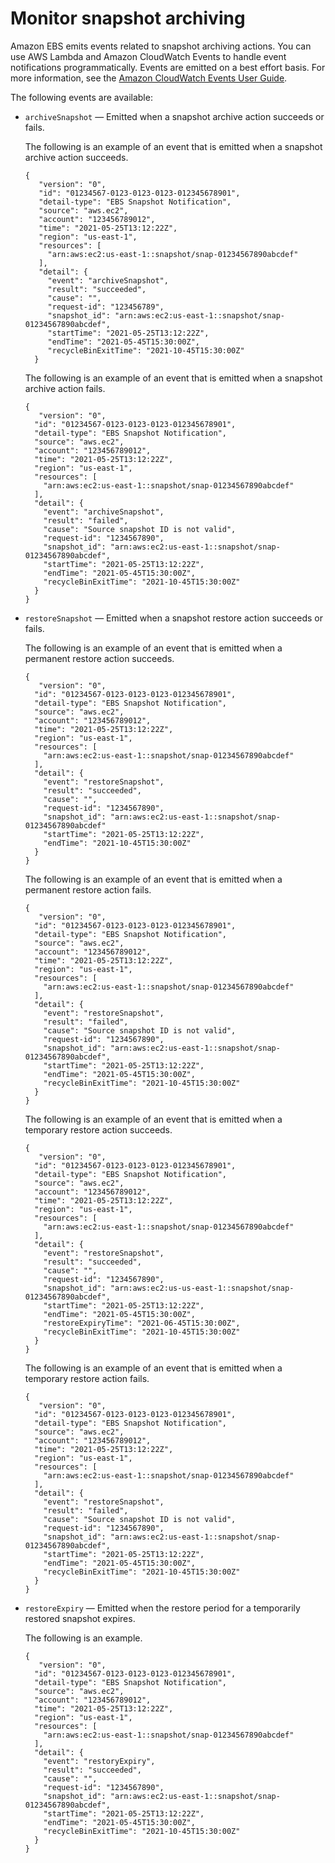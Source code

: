 # Monitor snapshot archiving<a name="monitor-snapshot-archiving"></a>

Amazon EBS emits events related to snapshot archiving actions\. You can use AWS Lambda and Amazon CloudWatch Events to handle event notifications programmatically\. Events are emitted on a best effort basis\. For more information, see the [Amazon CloudWatch Events User Guide](https://docs.aws.amazon.com/AmazonCloudWatch/latest/events/)\.

The following events are available:
+ `archiveSnapshot` — Emitted when a snapshot archive action succeeds or fails\.

  The following is an example of an event that is emitted when a snapshot archive action succeeds\.

  ```
  {
     "version": "0",
     "id": "01234567-0123-0123-0123-012345678901",
     "detail-type": "EBS Snapshot Notification",
     "source": "aws.ec2",
     "account": "123456789012",
     "time": "2021-05-25T13:12:22Z",
     "region": "us-east-1",
     "resources": [
       "arn:aws:ec2:us-east-1::snapshot/snap-01234567890abcdef"
     ],
     "detail": {
       "event": "archiveSnapshot",
       "result": "succeeded",
       "cause": "",
       "request-id": "123456789",
       "snapshot_id": "arn:aws:ec2:us-east-1::snapshot/snap-01234567890abcdef",
       "startTime": "2021-05-25T13:12:22Z",
       "endTime": "2021-05-45T15:30:00Z",
       "recycleBinExitTime": "2021-10-45T15:30:00Z"
    }
  ```

  The following is an example of an event that is emitted when a snapshot archive action fails\.

  ```
  {
     "version": "0",
    "id": "01234567-0123-0123-0123-012345678901",
    "detail-type": "EBS Snapshot Notification",
    "source": "aws.ec2",
    "account": "123456789012",
    "time": "2021-05-25T13:12:22Z",
    "region": "us-east-1",
    "resources": [
      "arn:aws:ec2:us-east-1::snapshot/snap-01234567890abcdef"
    ],
    "detail": {
      "event": "archiveSnapshot",
      "result": "failed",
      "cause": "Source snapshot ID is not valid",
      "request-id": "1234567890",
      "snapshot_id": "arn:aws:ec2:us-east-1::snapshot/snap-01234567890abcdef",
      "startTime": "2021-05-25T13:12:22Z",
      "endTime": "2021-05-45T15:30:00Z",
      "recycleBinExitTime": "2021-10-45T15:30:00Z"
    }
  }
  ```
+ `restoreSnapshot` — Emitted when a snapshot restore action succeeds or fails\.

  The following is an example of an event that is emitted when a permanent restore action succeeds\.

  ```
  {
     "version": "0",
    "id": "01234567-0123-0123-0123-012345678901",
    "detail-type": "EBS Snapshot Notification",
    "source": "aws.ec2",
    "account": "123456789012",
    "time": "2021-05-25T13:12:22Z",
    "region": "us-east-1",
    "resources": [
      "arn:aws:ec2:us-east-1::snapshot/snap-01234567890abcdef"
    ],
    "detail": {
      "event": "restoreSnapshot",
      "result": "succeeded",
      "cause": "",
      "request-id": "1234567890",
      "snapshot_id": "arn:aws:ec2:us-east-1::snapshot/snap-01234567890abcdef"
      "startTime": "2021-05-25T13:12:22Z",
      "endTime": "2021-10-45T15:30:00Z"
    }
  }
  ```

  The following is an example of an event that is emitted when a permanent restore action fails\.

  ```
  {
     "version": "0",
    "id": "01234567-0123-0123-0123-012345678901",
    "detail-type": "EBS Snapshot Notification",
    "source": "aws.ec2",
    "account": "123456789012",
    "time": "2021-05-25T13:12:22Z",
    "region": "us-east-1",
    "resources": [
      "arn:aws:ec2:us-east-1::snapshot/snap-01234567890abcdef"
    ],
    "detail": {
      "event": "restoreSnapshot",
      "result": "failed",
      "cause": "Source snapshot ID is not valid",
      "request-id": "1234567890",
      "snapshot_id": "arn:aws:ec2:us-east-1::snapshot/snap-01234567890abcdef",
      "startTime": "2021-05-25T13:12:22Z",
      "endTime": "2021-05-45T15:30:00Z",
      "recycleBinExitTime": "2021-10-45T15:30:00Z"
    }
  }
  ```

  The following is an example of an event that is emitted when a temporary restore action succeeds\.

  ```
  {
     "version": "0",
    "id": "01234567-0123-0123-0123-012345678901",
    "detail-type": "EBS Snapshot Notification",
    "source": "aws.ec2",
    "account": "123456789012",
    "time": "2021-05-25T13:12:22Z",
    "region": "us-east-1",
    "resources": [
      "arn:aws:ec2:us-east-1::snapshot/snap-01234567890abcdef"
    ],
    "detail": {
      "event": "restoreSnapshot",
      "result": "succeeded",
      "cause": "",
      "request-id": "1234567890",
      "snapshot_id": "arn:aws:ec2:us-us-east-1::snapshot/snap-01234567890abcdef",
      "startTime": "2021-05-25T13:12:22Z",
      "endTime": "2021-05-45T15:30:00Z",    
      "restoreExpiryTime": "2021-06-45T15:30:00Z",
      "recycleBinExitTime": "2021-10-45T15:30:00Z"
    }
  }
  ```

  The following is an example of an event that is emitted when a temporary restore action fails\.

  ```
  {
     "version": "0",
    "id": "01234567-0123-0123-0123-012345678901",
    "detail-type": "EBS Snapshot Notification",
    "source": "aws.ec2",
    "account": "123456789012",
    "time": "2021-05-25T13:12:22Z",
    "region": "us-east-1",
    "resources": [
      "arn:aws:ec2:us-east-1::snapshot/snap-01234567890abcdef"
    ],
    "detail": {
      "event": "restoreSnapshot",
      "result": "failed",
      "cause": "Source snapshot ID is not valid",
      "request-id": "1234567890",
      "snapshot_id": "arn:aws:ec2:us-east-1::snapshot/snap-01234567890abcdef",
      "startTime": "2021-05-25T13:12:22Z",
      "endTime": "2021-05-45T15:30:00Z",
      "recycleBinExitTime": "2021-10-45T15:30:00Z"
    }
  }
  ```
+ `restoreExpiry` — Emitted when the restore period for a temporarily restored snapshot expires\.

  The following is an example\.

  ```
  {
     "version": "0",
    "id": "01234567-0123-0123-0123-012345678901",
    "detail-type": "EBS Snapshot Notification",
    "source": "aws.ec2",
    "account": "123456789012",
    "time": "2021-05-25T13:12:22Z",
    "region": "us-east-1",
    "resources": [
      "arn:aws:ec2:us-east-1::snapshot/snap-01234567890abcdef"
    ],
    "detail": {
      "event": "restoryExpiry",
      "result": "succeeded",
      "cause": "",
      "request-id": "1234567890",
      "snapshot_id": "arn:aws:ec2:us-east-1::snapshot/snap-01234567890abcdef",
      "startTime": "2021-05-25T13:12:22Z",
      "endTime": "2021-05-45T15:30:00Z",
      "recycleBinExitTime": "2021-10-45T15:30:00Z"
    }
  }
  ```